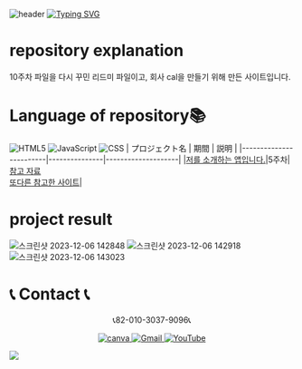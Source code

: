 ![header](https://capsule-render.vercel.app/api?type=egg&color=gradient&height=300&section=header&text=welcome%2&fontSize=50&desc=5주차%20저를%20소개하는%20웹앱)
[![Typing SVG](https://readme-typing-svg.demolab.com?font=Fira+Code&pause=1000&random=false&width=435&lines=Challenge+And+Lead)](https://git.io/typing-svg)<br>

# repository explanation
10주차 파일을 다시 꾸민 리드미 파일이고, 회사 cal을 만들기 위해 만든 사이트입니다.

# Language of repository📚
![HTML5](https://img.shields.io/badge/HTML5-E34F26?style=flat-square&logo=html5&logoColor=white)
![JavaScript](https://img.shields.io/badge/JavaScript-F7DF1E?style=for-the-badge&logo=javascript&logoColor=black)
![CSS](https://img.shields.io/badge/CSS-1572B6?style=for-the-badge&logo=css3&logoColor=white)
 | プロジェクト名           | 期間          | 説明                 |
  |------------------------|---------------|--------------------|
 |[저를 소개하는 앱입니다.](https://myintroduce.netlify.app/)|5주차|[참고 자료](https://www.booksr.co.kr/product/9788970508863/)<br> [또다른 참고한 사이트](https://app.netlify.com/sites/dockdointroduce/configuration/general)|

# project result 
![스크린샷 2023-12-06 142848](https://github.com/do04200611/CORODOVA/assets/74278578/bdaadaf4-2baa-4fef-ac80-0b26fad77cd8)
![스크린샷 2023-12-06 142918](https://github.com/do04200611/CORODOVA/assets/74278578/ee776290-661d-471a-8625-1fb121d54b86)
![스크린샷 2023-12-06 143023](https://github.com/do04200611/CORODOVA/assets/74278578/fe5334ce-f0b5-4054-9bad-801efd14750e)


#  📞 Contact 📞
 <p align="center">
  📞82-010-3037-9096📞
</p>

<p align="center">

 <a href="https://www.canva.com/design/DAFzY5opUiA/Ge33dSKE16cErBaDJDp-BA/edit">
    <img src="https://img.shields.io/badge/canva-00C4CC?style=for-the-badge&logo=canva" alt="canva">
  </a>
  <a href="mailto:a01030379096@gmail.com">
    <img src="https://img.shields.io/badge/-Gmail-red?style=for-the-badge&logo=Gmail" alt="Gmail">
  </a>
  <a href="https://www.youtube.com/channel/UC484ZJMavtoPOI4ey-HFdCA">
   <img src="https://img.shields.io/badge/-YouTube-red?style=for-the-badge&logo=youtube"   alt="YouTube">
 </a>
</p>
<img src="https://capsule-render.vercel.app/api?type=egg&color=gradient&height=100&text=Thank%20you%20for%20watching.&section=footer" />
